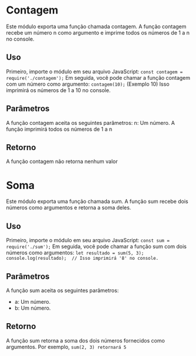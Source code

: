 # Contagem
Este módulo exporta uma função chamada contagem. A função contagem recebe um número n como argumento e imprime todos os números de 1 a n no console.
## Uso
Primeiro, importe o módulo em seu arquivo JavaScript:
```const contagem = require('./contagem');```
Em seguida, você pode chamar a função contagem com um número como argumento:
```contagem(10);```
(Exemplo 10)
Isso imprimirá os números de 1 a 10 no console.
## Parâmetros
A função contagem aceita os seguintes parâmetros:
n: Um número. A função imprimirá todos os números de 1 a n
## Retorno 
A função contagem não retorna nenhum valor
# Soma
Este módulo exporta uma função chamada sum. A função sum recebe dois números como argumentos e retorna a soma deles.
## Uso
Primeiro, importe o módulo em seu arquivo JavaScript:
```const sum = require('./sum');```
Em seguida, você pode chamar a função sum com dois números como argumentos:
```let resultado = sum(5, 3);```
```console.log(resultado);  // Isso imprimirá '8' no console.```
## Parâmetros
A função sum aceita os seguintes parâmetros:

- a: Um número.
- b: Um número.
## Retorno
A função sum retorna a soma dos dois números fornecidos como argumentos. Por exemplo, ```sum(2, 3) retornará 5```
#
#
#
#

